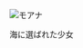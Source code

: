![モアナ](https://static.wikia.nocookie.net/moana/images/d/dd/Moana-2.jpg/revision/latest/scale-to-width-down/1000?cb=20241016222525)

海に選ばれた少女
